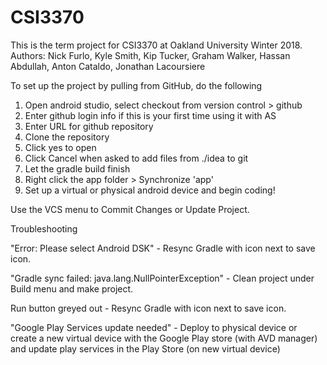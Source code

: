 # CSI3370
This is the term project for CSI3370 at Oakland University Winter 2018.
Authors: Nick Furlo, Kyle Smith, Kip Tucker, Graham Walker, Hassan Abdullah, Anton Cataldo, Jonathan Lacoursiere

To set up the project by pulling from GitHub, do the following
1) Open android studio, select checkout from version control > github
2) Enter github login info if this is your first time using it with AS
3) Enter URL for github repository
4) Clone the repository
5) Click yes to open
6) Click Cancel when asked to add files from ./idea to git
7) Let the gradle build finish
8) Right click the app folder > Synchronize 'app'
9) Set up a virtual or physical android device and begin coding!

Use the VCS menu to Commit Changes or Update Project.


Troubleshooting

"Error: Please select Android DSK" - Resync Gradle with icon next to save icon.

"Gradle sync failed: java.lang.NullPointerException" - Clean project under Build menu and make project.

Run button greyed out - Resync Gradle with icon next to save icon.

"Google Play Services update needed" - Deploy to physical device or create a new virtual device with the Google Play store (with AVD manager) and update play services in the Play Store (on new virtual device)

